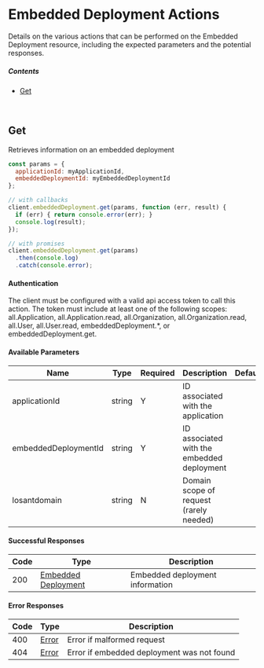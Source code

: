 # Embedded Deployment Actions

Details on the various actions that can be performed on the
Embedded Deployment resource, including the expected
parameters and the potential responses.

##### Contents

*   [Get](#get)

<br/>

## Get

Retrieves information on an embedded deployment

```javascript
const params = {
  applicationId: myApplicationId,
  embeddedDeploymentId: myEmbeddedDeploymentId
};

// with callbacks
client.embeddedDeployment.get(params, function (err, result) {
  if (err) { return console.error(err); }
  console.log(result);
});

// with promises
client.embeddedDeployment.get(params)
  .then(console.log)
  .catch(console.error);
```

#### Authentication
The client must be configured with a valid api access token to call this
action. The token must include at least one of the following scopes:
all.Application, all.Application.read, all.Organization, all.Organization.read, all.User, all.User.read, embeddedDeployment.*, or embeddedDeployment.get.

#### Available Parameters

| Name | Type | Required | Description | Default | Example |
| ---- | ---- | -------- | ----------- | ------- | ------- |
| applicationId | string | Y | ID associated with the application |  | 575ec8687ae143cd83dc4a97 |
| embeddedDeploymentId | string | Y | ID associated with the embedded deployment |  | 575ed78e7ae143cd83dc4aab |
| losantdomain | string | N | Domain scope of request (rarely needed) |  | example.com |

#### Successful Responses

| Code | Type | Description |
| ---- | ---- | ----------- |
| 200 | [Embedded Deployment](../lib/schemas/embeddedDeployment.json) | Embedded deployment information |

#### Error Responses

| Code | Type | Description |
| ---- | ---- | ----------- |
| 400 | [Error](../lib/schemas/error.json) | Error if malformed request |
| 404 | [Error](../lib/schemas/error.json) | Error if embedded deployment was not found |
